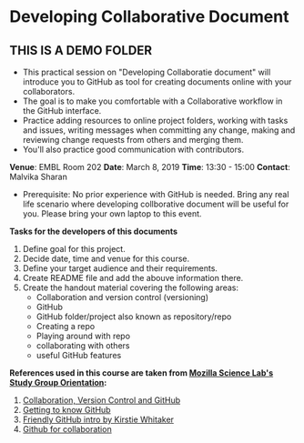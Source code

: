 # Developing Collaborative Document

## THIS IS A DEMO FOLDER 

- This practical session on "Developing Collaboratie document" will introduce you to GitHub as tool for creating documents online with your collaborators. 
- The goal is to make you comfortable with a Collaborative workflow in the GitHub interface. 
- Practice adding resources to online project folders, working with tasks and issues, writing messages when committing any change, making and reviewing change requests from others and merging them. 
- You'll also practice good communication with contributors.

**Venue**: EMBL Room 202
**Date**: March 8, 2019
**Time**: 13:30 - 15:00
**Contact**: Malvika Sharan

- Prerequisite: No prior experience with GitHub is needed. Bring any real life scenario where developing collborative document will be useful for you. Please bring your own laptop to this event.

**Tasks for the developers of this documents**

1. Define goal for this project.
1. Decide date, time and venue for this course.
1. Define your target audience and their requirements.
1. Create README file and add the abouve information there.
1. Create the handout material covering the following areas:
    * Collaboration and version control (versioning)
    * GitHub
    * GitHub folder/project also known as repository/repo
    * Creating a repo
    * Playing around with repo
    * collaborating with others
    * useful GitHub features


**References used in this course are taken from [Mozilla Science Lab's Study Group Orientation](https://mozillascience.github.io/study-group-orientation/):**

1. [Collaboration, Version Control and GitHub](https://mozillascience.github.io/study-group-orientation/3.1-collab-vers-github.html)
1. [Getting to know GitHub](https://mozillascience.github.io/study-group-orientation/3.2-know-github.html)
1. [Friendly GitHub intro by Kirstie Whitaker](https://kirstiejane.github.io/friendly-github-intro/)
1. [Github for collaboration](http://mozillascience.github.io/working-open-workshop/github_for_collaboration/)
